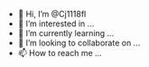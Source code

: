 - 👋 Hi, I’m @Cj1118fl
- 👀 I’m interested in ...
- 🌱 I’m currently learning ...
- 💞️ I’m looking to collaborate on ...
- 📫 How to reach me ...

<!---
Cj1118fl/Cj1118fl is a ✨ special ✨ repository because its `README.md` (this file) appears on your GitHub profile.
You can click the Preview link to take a look at your changes.
--->

